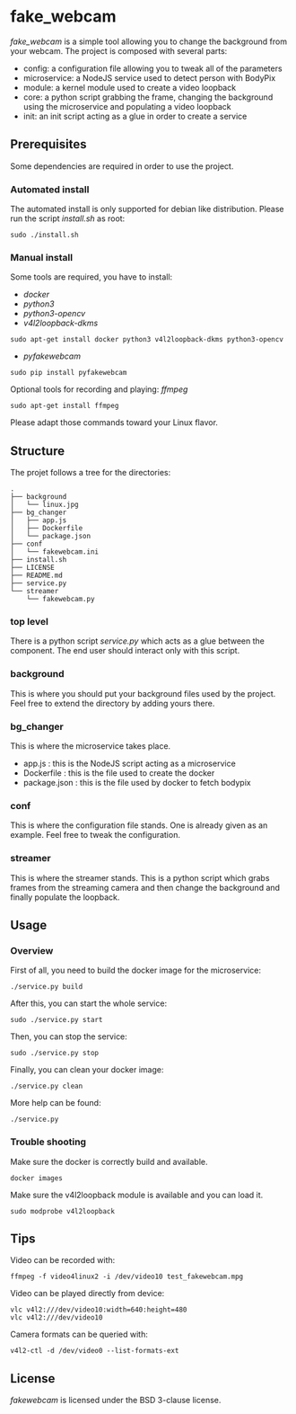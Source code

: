 # fake_webcam

*fake_webcam* is a simple tool allowing you to change the background from your webcam.
The project is composed with several parts:
- config: a configuration file allowing you to tweak all of the parameters
- microservice: a NodeJS service used to detect person with BodyPix
- module: a kernel module used to create a video loopback
- core: a python script grabbing the frame, changing the background using the microservice and populating a video loopback
- init: an init script acting as a glue in order to create a service


## Prerequisites
Some dependencies are required in order to use the project.

### Automated install
The automated install is only supported for debian like distribution.
Please run the script *install.sh* as root:
```
sudo ./install.sh
```

### Manual install
Some tools are required, you have to install:
- *docker*
- *python3*
- *python3-opencv*
- *v4l2loopback-dkms*
```
sudo apt-get install docker python3 v4l2loopback-dkms python3-opencv
```
- *pyfakewebcam*
```
sudo pip install pyfakewebcam
```

Optional tools for recording and playing: *ffmpeg*
```
sudo apt-get install ffmpeg
```

Please adapt those commands toward your Linux flavor.


## Structure
The projet follows a tree for the directories:
```
.
├── background
│   └── linux.jpg
├── bg_changer
│   ├── app.js
│   ├── Dockerfile
│   └── package.json
├── conf
│   └── fakewebcam.ini
├── install.sh
├── LICENSE
├── README.md
├── service.py
└── streamer
    └── fakewebcam.py
```

### top level
There is a python script *service.py* which acts as a glue between the
component. The end user should interact only with this script.

### background
This is where you should put your background files used by the project.
Feel free to extend the directory by adding yours there.

### bg_changer
This is where the microservice takes place.
- app.js : this is the NodeJS script acting as a microservice
- Dockerfile : this is the file used to create the docker
- package.json : this is the file used by docker to fetch bodypix

### conf
This is where the configuration file stands. One is already given as an example.
Feel free to tweak the configuration.

### streamer
This is where the streamer stands. This is a python script which grabs frames from
the streaming camera and then change the background and finally populate the loopback.

## Usage

### Overview
First of all, you need to build the docker image for the microservice:
```
./service.py build
```

After this, you can start the whole service:
```
sudo ./service.py start
```

Then, you can stop the service:
```
sudo ./service.py stop
```

Finally, you can clean your docker image:
```
./service.py clean
```

More help can be found:
```
./service.py
```

### Trouble shooting
Make sure the docker is correctly build and available.
```
docker images
```

Make sure the v4l2loopback module is available and you can load it.
```
sudo modprobe v4l2loopback
```

## Tips
Video can be recorded with:
```
ffmpeg -f video4linux2 -i /dev/video10 test_fakewebcam.mpg
```

Video can be played directly from device:
```
vlc v4l2:///dev/video10:width=640:height=480
vlc v4l2:///dev/video10
```

Camera formats can be queried with:
```
v4l2-ctl -d /dev/video0 --list-formats-ext
```

## License
*fakewebcam* is licensed under the BSD 3-clause license.
